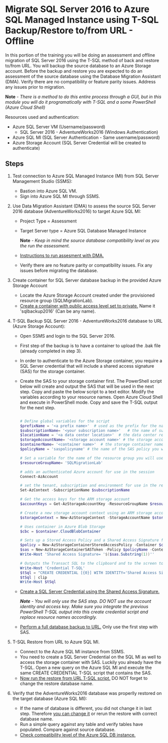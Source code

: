 # Migrate SQL Server 2016 to Azure SQL Managed Instance using T-SQL Backup/Restore to/from URL - Offline

In this portion of the training you will be doing an assessment and offline migration of SQL Server 2016 using the T-SQL method of back and restore to/from URL. You will backup the source database to an Azure Storage account. Before the backup and restore you are expected to do an assessment of the source database using the Database Migration Assistant (DMA). Verify there are no compatibility or feature parity issues. Address any issues prior to migration. 

**Note** - *There is a method to do this entire process through a GUI, but in this module you will do it programatically with T-SQL and a some PowerShell (Azure Cloud Shell)*

Resources used and authentication: 
  - Azure SQL Server VM (Username/password)
    - SQL Server 2016 - AdventureWorks2016 (Windows Authentication)
  - Azure SQL MI (SQL Server Authentication - Same username/password) 
  - Azure Storage Account (SQL Server Credential will be created to authenticate) 

## Steps

1. Test connection to Azure SQL Managed Instance (MI) from SQL Server Management Studio (SSMS): 
   - Bastion into Azure SQL VM. 
   - Sign into Azure SQL MI through SSMS. 

2. Use Data Migration Assistant (DMA) to assess the source SQL Server 2016 database (AdventureWorks2016) to target Azure SQL MI:
   - Project Type = Assessment
   - Target Server type = Azure SQL Database Managed Instance
   
      **Note** - *Keep in mind the source database compatibility level as you the run the assessment.*
   - [Instructions to run assesment with DMA.](https://learn.microsoft.com/en-us/sql/dma/dma-assesssqlonprem?view=sql-server-ver16#create-an-assessment)
   - Verify there are no feature parity or compatibility issues. Fix any issues before migrating the database.

3. Create container for SQL Server database backup in the provided Azure Storage Account
    - Locate the Azure Storage Account created under the provisioned resource group (SQLMigrationLab).
    - [Create a container with public access level set to private.](https://learn.microsoft.com/en-us/sql/relational-databases/tutorial-sql-server-backup-and-restore-to-azure-blob-storage-service?view=sql-server-ver16&tabs=SSMS#create-azure-blob-storage-container) Name it 'sqlbackup2016' (Can be any name). 
    
4. T-SQL Backup SQL Server 2016 - AdventureWorks2016 database to URL (Azure Storage Account):
    - Open SSMS and login to the SQL Server 2016. 
    - First step of the backup is to have a container to upload the .bak file (already completed in step 3). 
    - In order to authenticate to the Azure Storage container, you require a SQL Server credential that will include a shared access signature (SAS) for the storage container. 
    - Create the SAS to your storage container first. The PowerShell script below will create and output the SAS that will be used in the next step. Copy and paste the below script to a text editor. Modify the variables according to your resource names. Open Azure Cloud Shell and execute in PowerShell mode. Copy and save the T-SQL output for the next step.  

      ```powershell

      # Define global variables for the script  
      $prefixName = '<a prefix name>'  # used as the prefix for the name for various objects  
      $subscriptionName= '<your subscription name>'   # the name of subscription name you will use  
      $locationName = '<a data center location>'  # the data center region you will use  
      $storageAccountName= '<storage account name>' # the storage account name you will use  
      $containerName= '<container name>'  # the storage container name to which you will attach the SAS policy with its SAS token  
      $policyName = 'saspolicyname' # the name of the SAS policy you will create

      # Set a variable for the name of the resource group you will use. Should be SQLMigrationLab but double check
      $resourceGroupName= 'SQLMigrationLab'

      # adds an authenticated Azure account for use in the session
      Connect-AzAccount

      # set the tenant, subscription and environment for use in the rest of
      Set-AzContext -SubscriptionName $subscriptionName

      # Get the access keys for the ARM storage account  
      $accountKeys = Get-AzStorageAccountKey -ResourceGroupName $resourceGroupName -Name $storageAccountName  

      # Create a new storage account context using an ARM storage account  
      $storageContext = New-AzStorageContext -StorageAccountName $storageAccountName -StorageAccountKey $accountKeys[0].value 

      # Uses container in Azure Blob Storage  
      $cbc = $container.CloudBlobContainer  

      # Sets up a Stored Access Policy and a Shared Access Signature for the new container  
      $policy = New-AzStorageContainerStoredAccessPolicy -Container $containerName -Policy $policyName -Context $storageContext -ExpiryTime $(Get-Date).ToUniversalTime().AddYears(10) -Permission "rwld"
      $sas = New-AzStorageContainerSASToken -Policy $policyName -Context $storageContext -Container $containerName
      Write-Host 'Shared Access Signature= '$($sas.Substring(1))''  

      # Outputs the Transact SQL to the clipboard and to the screen to create the credential using the Shared Access Signature  
      Write-Host 'Credential T-SQL'  
      $tSql = "CREATE CREDENTIAL [{0}] WITH IDENTITY='Shared Access Signature', SECRET='{1}'" -f $cbc.Uri,$sas.Substring(1)   
      $tSql | clip  
      Write-Host $tSql

      ```

    - [Create a SQL Server Credential using the Shared Access Signature.](https://learn.microsoft.com/en-us/sql/relational-databases/backup-restore/sql-server-backup-to-url?view=sql-server-ver16#credential)    

      ***Note*** - *You will only use the SAS step. DO NOT use the account identity and access key. Make sure you integrate the previous PowerShell T-SQL output into this create credential script and replace resource names accordingly.*


     - [Perform a full database backup to URL.](https://learn.microsoft.com/en-us/sql/relational-databases/backup-restore/sql-server-backup-to-url?view=sql-server-ver16#complete) Only use the first step with SAS. 

5. T-SQL Restore from URL to Azure SQL MI.
    - Connect to the Azure SQL MI instance from SSMS. 
    - You need to create a SQL Server Credential on the SQL MI as well to access the storage container with SAS. Luckily you already have the T-SQL. Open a new query on the Azure SQL MI and execute the same CREATE CREDENTIAL T-SQL script that contains the SAS. 
    - [Now run the restore from URL T-SQL script.](https://learn.microsoft.com/en-us/sql/relational-databases/tutorial-sql-server-backup-and-restore-to-azure-blob-storage-service?view=sql-server-ver16&tabs=tsql#restore-database) DO NOT forget to change the restore database name. 

6. Verify that the AdventureWorks2016 database was properlly restored on the target database (Azure SQL MI): 
    - If the name of database is different, you did not change it in last step. Therefore [you can change it](https://learn.microsoft.com/en-us/sql/relational-databases/databases/rename-a-database?view=sql-server-ver16#to-rename-an-azure-sql-database-database) or rerun the restore with correct database name. 
    - Run a simple query against any table and verify tables have populated. Compare against source database. 
    - [Check compatibility level of the Azure SQL DB instance.](https://learn.microsoft.com/en-us/sql/relational-databases/databases/view-or-change-the-compatibility-level-of-a-database?view=sql-server-ver16#TsqlProcedure) 
    

